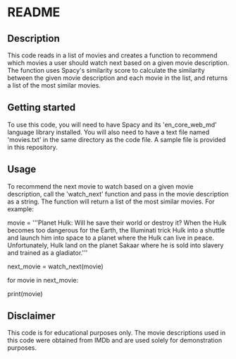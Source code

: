 # README

## Description

This code reads in a list of movies and creates a function to recommend which movies a user should watch next based on a given movie description. The function uses Spacy's similarity score to calculate the similarity between the given movie description and each movie in the list, and returns a list of the most similar movies.

## Getting started

To use this code, you will need to have Spacy and its 'en_core_web_md' language library installed. You will also need to have a text file named 'movies.txt' in the same directory as the code file. A sample file is provided in this repository.

## Usage

To recommend the next movie to watch based on a given movie description, call the 'watch_next' function and pass in the movie description as a string. The function will return a list of the most similar movies. For example:

movie = '''Planet Hulk: Will he save their world or destroy it? When the Hulk becomes too dangerous for the
Earth, the Illuminati trick Hulk into a shuttle and launch him into space to a planet where the Hulk can live in peace. Unfortunately, Hulk land on the
planet Sakaar where he is sold into slavery and trained as a gladiator.'''

next_movie = watch_next(movie)

for movie in next_movie:

  print(movie)
  
## Disclaimer

This code is for educational purposes only. The movie descriptions used in this code were obtained from IMDb and are used solely for demonstration purposes.

